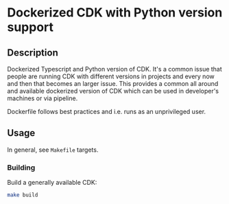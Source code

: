 # Dockerized CDK with Python version support

## Description

Dockerized Typescript and Python version of CDK.
It's a common issue that people are running CDK with different versions in projects
and every now and then that becomes an larger issue.
This provides a common all around and available dockerized version of CDK which
can be used in developer's machines or via pipeline.

Dockerfile follows best practices and i.e. runs as an unprivileged user.

## Usage

In general, see `Makefile` targets.

### Building

Build a generally available CDK:

```bash
make build
```
